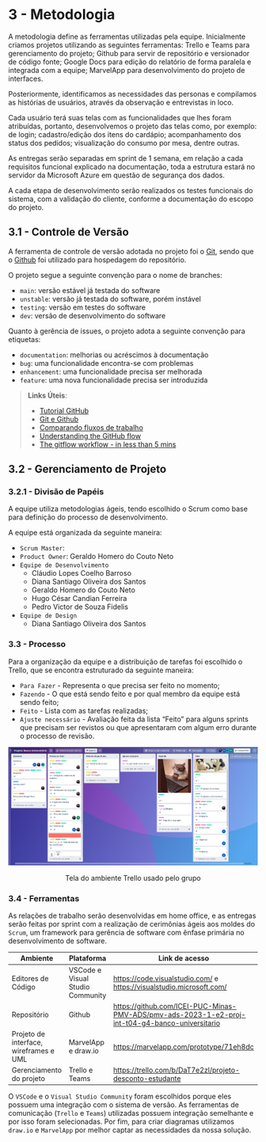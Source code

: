 
# 3 - Metodologia

A metodologia define as ferramentas utilizadas pela equipe. Inicialmente criamos projetos utilizando as seguintes ferramentas: Trello e Teams para gerenciamento do projeto; Github para servir de repositório e versionador de código fonte; Google Docs para edição do relatório de forma paralela e integrada com a equipe; MarvelApp para desenvolvimento do projeto de interfaces.

Posteriormente, identificamos as necessidades das personas e compilamos as histórias de usuários, através da observação e entrevistas in loco.

Cada usuário terá suas telas com as funcionalidades que lhes foram atribuídas, portanto, desenvolvemos o projeto das telas como, por exemplo: de login; cadastro/edição dos itens do cardápio; acompanhamento dos status dos pedidos; visualização do consumo por mesa, dentre outras.

As entregas serão separadas em sprint de 1 semana, em relação a cada requisitos funcional explicado na documentação, toda a estrutura estará no servidor da Microsoft Azure em questão de segurança dos dados.

A cada etapa de desenvolvimento serão realizados os testes funcionais do sistema, com a validação do cliente, conforme a documentação do escopo do projeto.


## 3.1 - Controle de Versão

A ferramenta de controle de versão adotada no projeto foi o
[Git](https://git-scm.com/), sendo que o [Github](https://github.com)
foi utilizado para hospedagem do repositório.

O projeto segue a seguinte convenção para o nome de branches:

- `main`: versão estável já testada do software
- `unstable`: versão já testada do software, porém instável
- `testing`: versão em testes do software
- `dev`: versão de desenvolvimento do software

Quanto à gerência de issues, o projeto adota a seguinte convenção para
etiquetas:

- `documentation`: melhorias ou acréscimos à documentação
- `bug`: uma funcionalidade encontra-se com problemas
- `enhancement`: uma funcionalidade precisa ser melhorada
- `feature`: uma nova funcionalidade precisa ser introduzida


> **Links Úteis**:
> - [Tutorial GitHub](https://guides.github.com/activities/hello-world/)
> - [Git e Github](https://www.youtube.com/playlist?list=PLHz_AreHm4dm7ZULPAmadvNhH6vk9oNZA)
>  - [Comparando fluxos de trabalho](https://www.atlassian.com/br/git/tutorials/comparing-workflows)
> - [Understanding the GitHub flow](https://guides.github.com/introduction/flow/)
> - [The gitflow workflow - in less than 5 mins](https://www.youtube.com/watch?v=1SXpE08hvGs)

## 3.2 - Gerenciamento de Projeto

### 3.2.1 - Divisão de Papéis

A equipe utiliza metodologias ágeis, tendo escolhido o Scrum como base para definição do processo de desenvolvimento. 

A equipe está organizada da seguinte maneira: 

- `Scrum Master`: 
- `Product Owner`: Geraldo Homero do Couto Neto
- `Equipe de Desenvolvimento`
    - Cláudio Lopes Coelho Barroso
    - Diana Santiago Oliveira dos Santos
    - Geraldo Homero do Couto Neto
    - Hugo César Candian Ferreira
    - Pedro Victor de Souza Fidelis
- `Equipe de Design`
    - Diana Santiago Oliveira dos Santos

### 3.3 - Processo

Para a organização da equipe e a distribuição de tarefas foi escolhido o Trello, que se encontra estruturado da seguinte maneira:

- `Para Fazer` - Representa o que precisa ser feito no momento;
- `Fazendo`  - O que está sendo feito e por qual membro da equipe está sendo feito;
- `Feito` - Lista com as tarefas realizadas;
- `Ajuste necessário` - Avaliação feita da lista “Feito” para alguns sprints que precisam ser revistos ou que apresentaram com algum erro durante o processo de revisão.

![Trello](./img/trello-grupo.png)
<p align="center"> Tela do ambiente Trello usado pelo grupo</p>

### 3.4 - Ferramentas

As relações de trabalho serão desenvolvidas em home office, e as entregas serão feitas por sprint com a realização de cerimônias ágeis aos moldes do `Scrum`, um framework para gerência de software com ênfase primária no desenvolvimento de software. 

|Ambiente|Plataforma|Link de acesso|
|--------|----------|--------------|
|Editores de Código| VSCode e Visual Studio Community| https://code.visualstudio.com/ e https://visualstudio.microsoft.com/|
|Repositório|Github|https://github.com/ICEI-PUC-Minas-PMV-ADS/pmv-ads-2023-1-e2-proj-int-t04-g4-banco-universitario|
|Projeto de interface, wireframes e UML|MarvelApp e draw.io|https://marvelapp.com/prototype/71eh8dc|
|Gerenciamento do projeto|Trello e Teams| https://trello.com/b/DaT7e2zl/projeto-desconto-estudante |


O `VSCode` e o `Visual Studio Community` foram escolhidos porque eles possuem uma integração com o sistema de versão. As ferramentas de comunicação (`Trello` e `Teams`) utilizadas possuem integração semelhante e por isso foram selecionadas. Por fim, para criar diagramas utilizamos `draw.io` e `MarvelApp` por melhor captar as necessidades da nossa solução.

